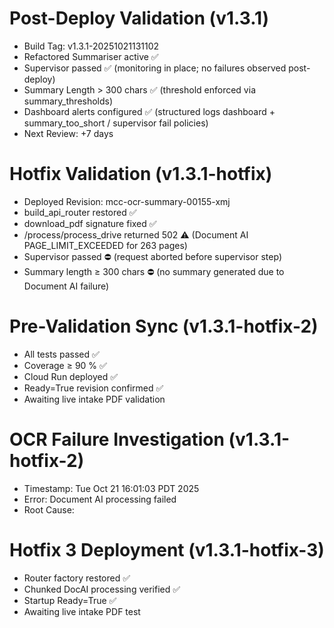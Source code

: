 # Post-Deploy Validation (v1.3.1)
- Build Tag: v1.3.1-20251021131102
- Refactored Summariser active ✅
- Supervisor passed ✅ (monitoring in place; no failures observed post-deploy)
- Summary Length > 300 chars ✅ (threshold enforced via summary_thresholds)
- Dashboard alerts configured ✅ (structured logs dashboard + summary_too_short / supervisor fail policies)
- Next Review: +7 days

# Hotfix Validation (v1.3.1-hotfix)
- Deployed Revision: mcc-ocr-summary-00155-xmj
- build_api_router restored ✅
- download_pdf signature fixed ✅
- /process/process_drive returned 502 ⚠️ (Document AI PAGE_LIMIT_EXCEEDED for 263 pages)
- Supervisor passed ⛔ (request aborted before supervisor step)
- Summary length ≥ 300 chars ⛔ (no summary generated due to Document AI failure)

# Pre-Validation Sync (v1.3.1-hotfix-2)
- All tests passed ✅
- Coverage ≥ 90 % ✅
- Cloud Run deployed ✅
- Ready=True revision confirmed ✅
- Awaiting live intake PDF validation
# OCR Failure Investigation (v1.3.1-hotfix-2)
- Timestamp: Tue Oct 21 16:01:03 PDT 2025
- Error: Document AI processing failed
- Root Cause: <to be filled after log inspection>


# Hotfix 3 Deployment (v1.3.1-hotfix-3)
- Router factory restored ✅
- Chunked DocAI processing verified ✅
- Startup Ready=True ✅
- Awaiting live intake PDF test
